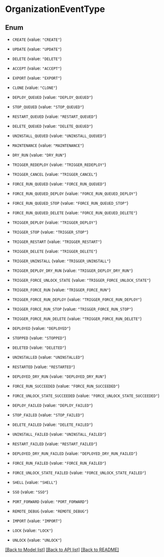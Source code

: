 # OrganizationEventType

## Enum


* `CREATE` (value: `"CREATE"`)

* `UPDATE` (value: `"UPDATE"`)

* `DELETE` (value: `"DELETE"`)

* `ACCEPT` (value: `"ACCEPT"`)

* `EXPORT` (value: `"EXPORT"`)

* `CLONE` (value: `"CLONE"`)

* `DEPLOY_QUEUED` (value: `"DEPLOY_QUEUED"`)

* `STOP_QUEUED` (value: `"STOP_QUEUED"`)

* `RESTART_QUEUED` (value: `"RESTART_QUEUED"`)

* `DELETE_QUEUED` (value: `"DELETE_QUEUED"`)

* `UNINSTALL_QUEUED` (value: `"UNINSTALL_QUEUED"`)

* `MAINTENANCE` (value: `"MAINTENANCE"`)

* `DRY_RUN` (value: `"DRY_RUN"`)

* `TRIGGER_REDEPLOY` (value: `"TRIGGER_REDEPLOY"`)

* `TRIGGER_CANCEL` (value: `"TRIGGER_CANCEL"`)

* `FORCE_RUN_QUEUED` (value: `"FORCE_RUN_QUEUED"`)

* `FORCE_RUN_QUEUED_DEPLOY` (value: `"FORCE_RUN_QUEUED_DEPLOY"`)

* `FORCE_RUN_QUEUED_STOP` (value: `"FORCE_RUN_QUEUED_STOP"`)

* `FORCE_RUN_QUEUED_DELETE` (value: `"FORCE_RUN_QUEUED_DELETE"`)

* `TRIGGER_DEPLOY` (value: `"TRIGGER_DEPLOY"`)

* `TRIGGER_STOP` (value: `"TRIGGER_STOP"`)

* `TRIGGER_RESTART` (value: `"TRIGGER_RESTART"`)

* `TRIGGER_DELETE` (value: `"TRIGGER_DELETE"`)

* `TRIGGER_UNINSTALL` (value: `"TRIGGER_UNINSTALL"`)

* `TRIGGER_DEPLOY_DRY_RUN` (value: `"TRIGGER_DEPLOY_DRY_RUN"`)

* `TRIGGER_FORCE_UNLOCK_STATE` (value: `"TRIGGER_FORCE_UNLOCK_STATE"`)

* `TRIGGER_FORCE_RUN` (value: `"TRIGGER_FORCE_RUN"`)

* `TRIGGER_FORCE_RUN_DEPLOY` (value: `"TRIGGER_FORCE_RUN_DEPLOY"`)

* `TRIGGER_FORCE_RUN_STOP` (value: `"TRIGGER_FORCE_RUN_STOP"`)

* `TRIGGER_FORCE_RUN_DELETE` (value: `"TRIGGER_FORCE_RUN_DELETE"`)

* `DEPLOYED` (value: `"DEPLOYED"`)

* `STOPPED` (value: `"STOPPED"`)

* `DELETED` (value: `"DELETED"`)

* `UNINSTALLED` (value: `"UNINSTALLED"`)

* `RESTARTED` (value: `"RESTARTED"`)

* `DEPLOYED_DRY_RUN` (value: `"DEPLOYED_DRY_RUN"`)

* `FORCE_RUN_SUCCEEDED` (value: `"FORCE_RUN_SUCCEEDED"`)

* `FORCE_UNLOCK_STATE_SUCCEEDED` (value: `"FORCE_UNLOCK_STATE_SUCCEEDED"`)

* `DEPLOY_FAILED` (value: `"DEPLOY_FAILED"`)

* `STOP_FAILED` (value: `"STOP_FAILED"`)

* `DELETE_FAILED` (value: `"DELETE_FAILED"`)

* `UNINSTALL_FAILED` (value: `"UNINSTALL_FAILED"`)

* `RESTART_FAILED` (value: `"RESTART_FAILED"`)

* `DEPLOYED_DRY_RUN_FAILED` (value: `"DEPLOYED_DRY_RUN_FAILED"`)

* `FORCE_RUN_FAILED` (value: `"FORCE_RUN_FAILED"`)

* `FORCE_UNLOCK_STATE_FAILED` (value: `"FORCE_UNLOCK_STATE_FAILED"`)

* `SHELL` (value: `"SHELL"`)

* `SSO` (value: `"SSO"`)

* `PORT_FORWARD` (value: `"PORT_FORWARD"`)

* `REMOTE_DEBUG` (value: `"REMOTE_DEBUG"`)

* `IMPORT` (value: `"IMPORT"`)

* `LOCK` (value: `"LOCK"`)

* `UNLOCK` (value: `"UNLOCK"`)


[[Back to Model list]](../README.md#documentation-for-models) [[Back to API list]](../README.md#documentation-for-api-endpoints) [[Back to README]](../README.md)


